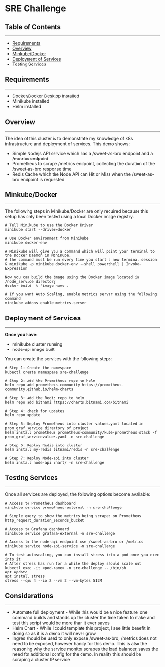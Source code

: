 # SRE Challenge

## Table of Contents
***
- [Requirements](#requirements)
- [Overview](#overview)
- [Minkube/Docker](#minkubedocker)
- [Deployment of Services](#deployment-of-services)
- [Testing Services](#testing-services)

## Requirements
***
- Docker/Docker Desktop installed
- Minikube installed
- Helm installed

## Overview
***
The idea of this cluster is to demonstrate my knowledge of k8s infrastructure and deployment of services.
This demo shows:
- Simple Nodejs API service which has a /sweet-as-bro endpoint and a /metrics endpoint
- Prometheus to scrape /metrics endpoint, collecting the duration of the /sweet-as-bro response time
- Redis Cache which the Node API can Hit or Miss when the /sweet-as-bro endpoint is requested


## Minkube/Docker
***
The following steps in Minikube/Docker are only required because this setup has only been tested using a local Docker 
image registry.

``` 
# Tell Minikube to use the Docker Driver
minikube start --driver=docker

# Use Docker environment from Minikube
minikube docker-env

# Minikube will give you a command which will point your terminal to the Docker Daemon in Minikube, 
# the command must be run every time you start a new terminal session
& minikube -p minikube docker-env --shell powershell | Invoke-Expression

Now you can build the image using the Docker image located in /node_service directory
docker build -t 'image-name .

# If you want Auto Scaling, enable metrics server using the following command
minikube addons enable metrics-server
```

## Deployment of Services
***
**Once you have:**
- minikube cluster running
- node-api image built

You can create the services with the following steps:
```
# Step 1: Create the namespace
kubectl create namespace sre-challenge

# Step 2: Add the Prometheus repo to helm
helm repo add prometheus-community https://prometheus-community.github.io/helm-charts 

# Step 3: Add the Redis repo to helm
helm repo add bitnami https://charts.bitnami.com/bitnami

# Step 4: check for updates
helm repo update

# Step 5: Deploy Prometheus into cluster values.yaml located in prom_graf_service directory of project
helm install prometheus prometheus-community/kube-prometheus-stack -f prom_graf_servicevalues.yaml -n sre-challenge

# Step 6: Deploy Redis into cluster
helm install my-redis bitnami/redis -n sre-challenge

# Step 7: Deploy Node-api into cluster
helm install node-api chart/ -n sre-challenge
```

## Testing Services
***
Once all services are deployed, the following options become available:

```
# Access to Prometheus dashboard
minikube service prometheus-external -n sre-challenge

# Simple query to show the metrics being scraped on Prometheus
http_request_duration_seconds_bucket

# Access to Grafana dashboard
minikube service grafana-external -n sre-challenge

# Access to the node-api endpoint use /sweet-as-bro or /metrics
minikube service node-api-service -n sre-challenge

# To test autoscaling, you can install stress into a pod once you exec into it
# After stress has run for a while the deploy should scale out
kubectl exec -it <pod-name> -n sre-challenge -- /bin/sh
apt update
apt install stress
stress --cpu 4 --io 2 --vm 2 --vm-bytes 512M

```
## Considerations
***
- Automate full deployment - While this would be a nice feature, one command builds and stands up the cluster
the time taken to make and test this script would be more than it ever saves
- Helm Chart - While I could template this project, I see little benefit in doing so as it is a demo it will never grow
- Ingres should be used to only expose /sweet-as-bro, /metrics does not need to be exposed, however handy for this demo. 
This is also the reasoning why the service monitor scrapes the load balancer,
saves the need for additional config for the demo. In reality this should be scraping a cluster IP service